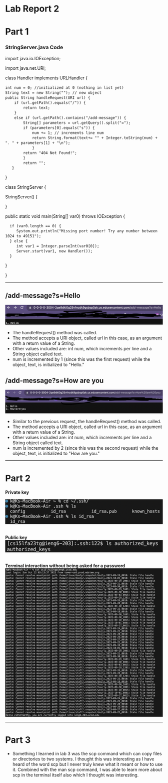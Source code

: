 # Lab Report 2
# Part 1

### StringServer.java Code

import java.io.IOException;

import java.net.URI;

class Handler implements URLHandler {

    int num = 0; //initialized at 0 (nothing in list yet)
    String text = new String(""); // new object
    public String handleRequest(URI url) {
        if (url.getPath().equals("/")) {
            return text;
        }
        else if (url.getPath().contains("/add-message")) {
            String[] parameters = url.getQuery().split("=");
            if (parameters[0].equals("s")) {
                num += 1; // increments line num
                return String.format(text+= "" + Integer.toString(num) + ". " + parameters[1] + "\n");
                }
            return "404 Not Found!";            
            }
            return "";
       }
}




class StringServer {

   StringServer() {
   
   }

   public static void main(String[] var0) throws IOException {
   
      if (var0.length == 0) {
         System.out.println("Missing port number! Try any number between 1024 to 49151");
      } else {
         int var1 = Integer.parseInt(var0[0]);
         Server.start(var1, new Handler());
      }
   }
   
}

---

## /add-message?s=Hello

![Image](hello.png)
- The handleRequest() method was called.
- The method accepts a URI object, called url in this case, as an argument with a return value of a String.
- Other values included are: int num, which increments per line and a String object called text.
- num is incremented by 1 (since this was the first request) while the object, text, is initialized to "Hello."

## /add-message?s=How are you

![Image](howareyou.png)
- Similar to the previous request, the handleRequest() method was called.
- The method accepts a URI object, called url in this case, as an argument with a return value of a String.
- Other values included are: int num, which increments per line and a String object called text.
- num is incremented by 2 (since this was the second request) while the object, text, is initialized to "How are you."

---

# Part 2
**Private key**

![Image](privatekey.png)

<br />**Public key**<br />
![Image](publickey.png)

<br />**Terminal interaction without being asked for a password**
![Image](nopass.png)

---

# Part 3
- Something I learned in lab 3 was the scp command which can copy files or directories to two systems. I thought this was interesting as I have heard of the word scp but I never truly knew what it meant or how to use it. Combined with the man scp command, I was able to learn more about scp in the terminal itself also which I thought was interesting.
